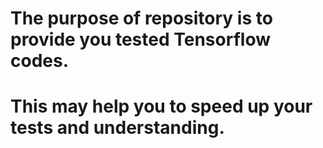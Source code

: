 # The purpose of repository is to provide you tested Tensorflow codes.
# This may help you to speed up your tests and understanding.
